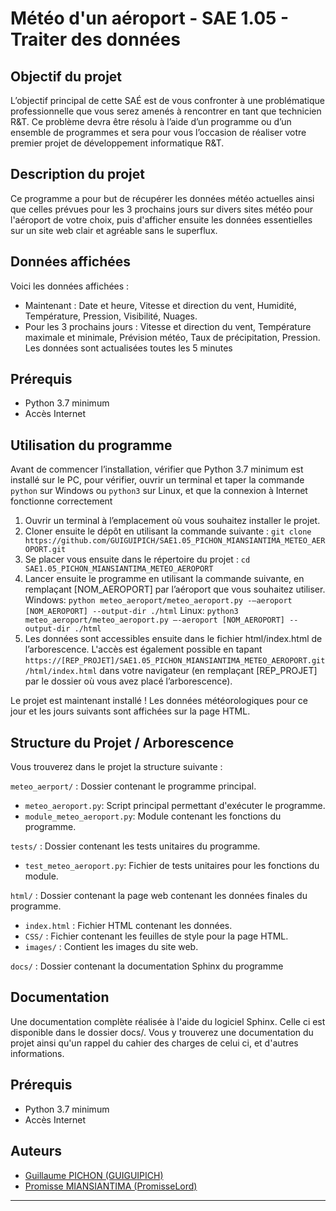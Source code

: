 # Météo d'un aéroport - SAE 1.05 - Traiter des données

## Objectif du projet

L’objectif principal de cette SAÉ est de vous confronter à une problématique professionnelle que vous serez amenés à rencontrer en tant que technicien R&T. Ce problème devra être résolu à l’aide d’un programme ou d’un ensemble de programmes et sera pour vous l’occasion de réaliser votre premier projet de développement informatique R&T.

## Description du projet

Ce programme a pour but de récupérer les données météo actuelles ainsi que celles prévues pour les 3 prochains jours sur divers sites météo pour l'aéroport de votre choix, puis d'afficher ensuite les données essentielles sur un site web clair et agréable sans le superflux. 

## Données affichées

Voici les données affichées :
- Maintenant : Date et heure, Vitesse et direction du vent, Humidité, Température, Pression, Visibilité, Nuages.
- Pour les 3 prochains jours : Vitesse et direction du vent, Température maximale et minimale, Prévision météo, Taux de précipitation, Pression.
Les données sont actualisées toutes les 5 minutes

## Prérequis 

- Python 3.7 minimum
- Accès Internet

## Utilisation du programme

Avant de commencer l’installation, vérifier que Python 3.7 minimum est installé sur le PC, pour vérifier, ouvrir un terminal et taper la commande `python` sur Windows ou `python3` sur Linux, et que la connexion à Internet fonctionne correctement
1) Ouvrir un terminal à l’emplacement où vous souhaitez installer le projet.
2) Cloner ensuite le dépôt en utilisant la commande suivante : `git clone https://github.com/GUIGUIPICH/SAE1.05_PICHON_MIANSIANTIMA_METEO_AEROPORT.git` 
3) Se placer vous ensuite dans le répertoire du projet : `cd SAE1.05_PICHON_MIANSIANTIMA_METEO_AEROPORT`
4) Lancer ensuite le programme en utilisant la commande suivante, en remplaçant [NOM_AEROPORT] par l’aéroport que vous souhaitez utiliser.
Windows: `python meteo_aeroport/meteo_aeroport.py -–aeroport [NOM_AEROPORT] --output-dir ./html`
Linux: `python3 meteo_aeroport/meteo_aeroport.py –-aeroport [NOM_AEROPORT] --output-dir ./html`
5) Les données sont accessibles ensuite dans le fichier html/index.html de l’arborescence. L'accès est également possible en tapant `https://[REP_PROJET]/SAE1.05_PICHON_MIANSIANTIMA_METEO_AEROPORT.git/html/index.html` dans votre navigateur (en remplaçant [REP_PROJET] par le dossier où vous avez placé l’arborescence).

Le projet est maintenant installé ! Les données météorologiques pour ce jour et les jours suivants sont affichées sur la page HTML. 


## Structure du Projet / Arborescence

Vous trouverez dans le projet la structure suivante :

`meteo_aerport/` : Dossier contenant le programme principal.
- `meteo_aeroport.py`: Script principal permettant d'exécuter le programme.
- `module_meteo_aeroport.py`: Module contenant les fonctions du programme.

`tests/` : Dossier contenant les tests unitaires du programme.
- `test_meteo_aeroport.py`: Fichier de tests unitaires pour les fonctions du module.
  
`html/` : Dossier contenant la page web contenant les données finales du programme.
- `index.html` : Fichier HTML contenant les données.
- `CSS/` : Fichier contenant les feuilles de style pour la page HTML.
- `images/` : Contient les images du site web.
  
`docs/` : Dossier contenant la documentation Sphinx du programme

## Documentation

Une documentation complète réalisée à l'aide du logiciel Sphinx. Celle ci est disponible dans le dossier docs/. Vous y trouverez une documentation du projet ainsi qu'un rappel du cahier des charges de celui ci, et d'autres informations.

## Prérequis

- Python 3.7 minimum
- Accès Internet

## Auteurs

- [Guillaume PICHON (GUIGUIPICH)](mailto:guillaume.pichon@etu.univ-poitiers.fr)
- [Promisse MIANSIANTIMA (PromisseLord)](mailto:promisse.miansiantima@etu.univ-poitiers.fr)
  
---
